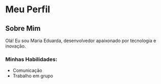 # Meu Perfil

## Sobre Mim
Olá! Eu sou Maria Eduarda, desenvolvedor apaixonado por tecnologia e inovação.

### Minhas Habilidades:
- Comunicação
- Trabalho em grupo

